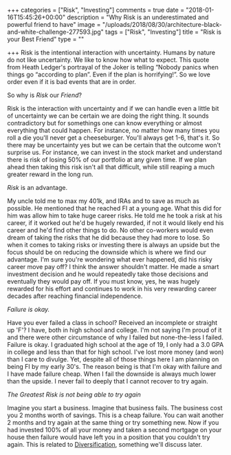 +++
categories = ["Risk", "Investing"]
comments = true
date = "2018-01-16T15:45:26+00:00"
description = "Why Risk is an underestimated and powerful friend to have"
image = "/uploads/2018/08/30/architecture-black-and-white-challenge-277593.jpg"
tags = ["Risk", "Investing"]
title = "Risk is your Best Friend"
type = ""

+++
Risk is the intentional interaction with uncertainty. Humans by nature do not like uncertainty. We like to know how what to expect. This quote from Heath Ledger's portrayal of the Joker is telling “Nobody panics when things go “according to plan”. Even if the plan is horrifying!”. So we love order even if it is bad events that are in order.

So why is _Risk_ our _Friend_?

Risk is the interaction with uncertainty and if we can handle even a little bit of uncertainty we can be certain we are doing the right thing. It sounds contradictory but for somethings one can know everything or almost everything that could happen. For instance, no matter how many times you roll a die you'll never get a cheeseburger. You'll always get 1-6, that's it. So there may be uncertainty yes but we can be certain that the outcome won't surprise us. For instance, we can invest in the stock market and understand there is risk of losing 50% of our portfolio at any given time. If we plan ahead then taking this risk isn't all that difficult, while still reaping a much greater reward in the long run.

_Risk_ is an advantage.

My uncle told me to max my 401k, and IRAs and to save as much as possible. He mentioned that he reached FI at a young age. What this did for him was allow him to take huge career risks. He told me he took a risk at his career, if it worked out he'd be hugely rewarded, if not it would likely end his career and he'd find other things to do. No other co-workers would even dream of taking the risks that he did because they had more to lose. So when it comes to taking risks or investing there is always an upside but the focus should be on reducing the downside which is where we find our advantage. I'm sure you're wondering what ever happened, did his risky career move pay off? I think the answer shouldn't matter. He made a smart investment decision and he would repeatedly take those decisions and eventually they would pay off. If you must know, yes, he was hugely rewarded for his effort and continues to work in his very rewarding career decades after reaching financial independence.

_Failure is okay._

Have you ever failed a class in school? Received an incomplete or straight up 'F'? I have, both in high school and college. I'm not saying I'm proud of it and there were other circumstance of why I failed but none-the-less I failed. Failure is okay. I graduated high school at the age of 19, I only had a 3.0 GPA in college and less than that for high school. I've lost more money (and won) than I care to divulge. Yet, despite all of those things  here I am planning on being FI by my early 30's. The reason being is that I'm okay with failure and I have made failure cheap. When I fail the downside is always much lower than the upside. I never fail to deeply that I cannot recover to try again.

_The Greatest Risk is not being able to try again_

Imagine you start a business. Imagine that business fails. The business cost you 2 months worth of savings. This is a cheap failure. You can wait another 2 months and try again at the same thing or try something new. Now if you had invested 100% of all your money and taken a second mortgage on your house then failure would have left you in a position that you couldn't try again. This is related to [Diversification](http://www.bettingonsuccess.com/post/diversification "Diversification"), something we'll discuss later.